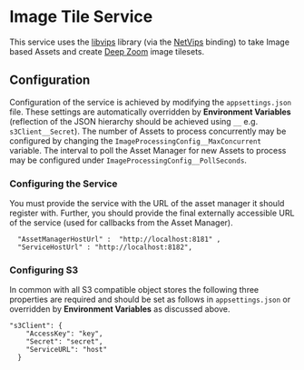 # Image Tile Service

This service uses the [libvips](https://jcupitt.github.io/libvips/) library (via the [NetVips](https://github.com/kleisauke/net-vips) binding) to take Image based Assets and create [Deep Zoom](https://en.wikipedia.org/wiki/Deep_Zoom) image tilesets.


## Configuration

Configuration of the service is achieved by modifying the ``appsettings.json`` file. These settings are automatically overridden by **Environment Variables** (reflection of the JSON hierarchy should be achieved using ``__`` e.g. ``s3Client__Secret``). The number of Assets to process concurrently may be configured by changing the ``ImageProcessingConfig__MaxConcurrent`` variable. The interval to poll the Asset Manager for new Assets to process may be configured under ``ImageProcessingConfig__PollSeconds``.

### Configuring the Service

You must provide the service with the URL of the asset manager it should register with. Further, you should provide the final externally accessible URL of the service (used for callbacks from the Asset Manager).

```
  "AssetManagerHostUrl" :  "http://localhost:8181" ,
  "ServiceHostUrl" : "http://localhost:8182", 
```

### Configuring S3

In common with all S3 compatible object stores the following three properties are required and should be set as follows in `appsettings.json` or overridden by **Environment Variables** as discussed above.

```  
"s3Client": {
    "AccessKey": "key",
    "Secret": "secret",
    "ServiceURL": "host"
  }
 ```
 
 
